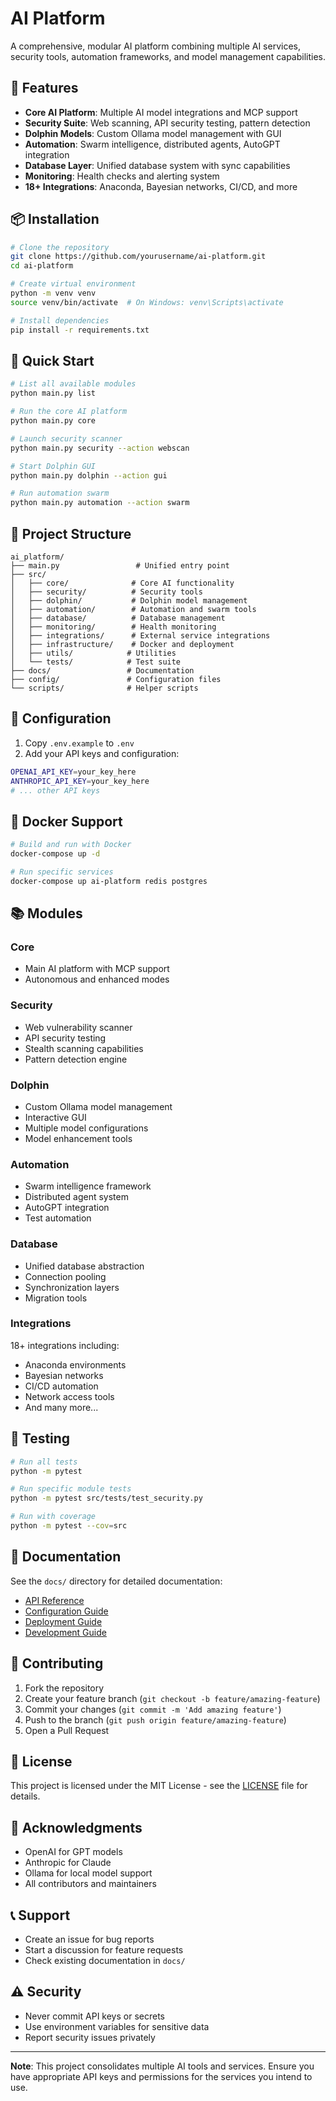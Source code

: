 # AI Platform

A comprehensive, modular AI platform combining multiple AI services, security tools, automation frameworks, and model management capabilities.

## 🚀 Features

- **Core AI Platform**: Multiple AI model integrations and MCP support
- **Security Suite**: Web scanning, API security testing, pattern detection
- **Dolphin Models**: Custom Ollama model management with GUI
- **Automation**: Swarm intelligence, distributed agents, AutoGPT integration
- **Database Layer**: Unified database system with sync capabilities
- **Monitoring**: Health checks and alerting system
- **18+ Integrations**: Anaconda, Bayesian networks, CI/CD, and more

## 📦 Installation

```bash
# Clone the repository
git clone https://github.com/yourusername/ai-platform.git
cd ai-platform

# Create virtual environment
python -m venv venv
source venv/bin/activate  # On Windows: venv\Scripts\activate

# Install dependencies
pip install -r requirements.txt
```

## 🎯 Quick Start

```bash
# List all available modules
python main.py list

# Run the core AI platform
python main.py core

# Launch security scanner
python main.py security --action webscan

# Start Dolphin GUI
python main.py dolphin --action gui

# Run automation swarm
python main.py automation --action swarm
```

## 📁 Project Structure

```
ai_platform/
├── main.py                 # Unified entry point
├── src/
│   ├── core/              # Core AI functionality
│   ├── security/          # Security tools
│   ├── dolphin/           # Dolphin model management
│   ├── automation/        # Automation and swarm tools
│   ├── database/          # Database management
│   ├── monitoring/        # Health monitoring
│   ├── integrations/      # External service integrations
│   ├── infrastructure/    # Docker and deployment
│   ├── utils/            # Utilities
│   └── tests/            # Test suite
├── docs/                 # Documentation
├── config/               # Configuration files
└── scripts/              # Helper scripts
```

## 🔧 Configuration

1. Copy `.env.example` to `.env`
2. Add your API keys and configuration:

```bash
OPENAI_API_KEY=your_key_here
ANTHROPIC_API_KEY=your_key_here
# ... other API keys
```

## 🐳 Docker Support

```bash
# Build and run with Docker
docker-compose up -d

# Run specific services
docker-compose up ai-platform redis postgres
```

## 📚 Modules

### Core
- Main AI platform with MCP support
- Autonomous and enhanced modes

### Security
- Web vulnerability scanner
- API security testing
- Stealth scanning capabilities
- Pattern detection engine

### Dolphin
- Custom Ollama model management
- Interactive GUI
- Multiple model configurations
- Model enhancement tools

### Automation
- Swarm intelligence framework
- Distributed agent system
- AutoGPT integration
- Test automation

### Database
- Unified database abstraction
- Connection pooling
- Synchronization layers
- Migration tools

### Integrations
18+ integrations including:
- Anaconda environments
- Bayesian networks
- CI/CD automation
- Network access tools
- And many more...

## 🧪 Testing

```bash
# Run all tests
python -m pytest

# Run specific module tests
python -m pytest src/tests/test_security.py

# Run with coverage
python -m pytest --cov=src
```

## 📖 Documentation

See the `docs/` directory for detailed documentation:
- [API Reference](docs/api_reference.md)
- [Configuration Guide](docs/configuration.md)
- [Deployment Guide](docs/deployment.md)
- [Development Guide](docs/development.md)

## 🤝 Contributing

1. Fork the repository
2. Create your feature branch (`git checkout -b feature/amazing-feature`)
3. Commit your changes (`git commit -m 'Add amazing feature'`)
4. Push to the branch (`git push origin feature/amazing-feature`)
5. Open a Pull Request

## 📝 License

This project is licensed under the MIT License - see the [LICENSE](LICENSE) file for details.

## 🙏 Acknowledgments

- OpenAI for GPT models
- Anthropic for Claude
- Ollama for local model support
- All contributors and maintainers

## 📞 Support

- Create an issue for bug reports
- Start a discussion for feature requests
- Check existing documentation in `docs/`

## ⚠️ Security

- Never commit API keys or secrets
- Use environment variables for sensitive data
- Report security issues privately

---

**Note**: This project consolidates multiple AI tools and services. Ensure you have appropriate API keys and permissions for the services you intend to use.
